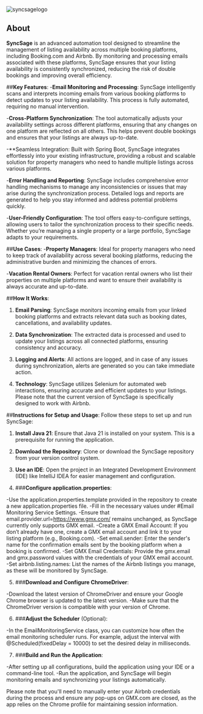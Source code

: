 ![syncsagelogo](https://github.com/user-attachments/assets/a6944917-057e-472e-a851-129b0fc8e4a3)

## About

**SyncSage** is an advanced automation tool designed to streamline the management of listing availability across multiple booking platforms, including Booking.com and Airbnb. By monitoring and processing emails associated with these platforms, SyncSage ensures that your listing availability is consistently synchronized, reducing the risk of double bookings and improving overall efficiency.

##**Key Features**:
-**Email Monitoring and Processing**: SyncSage intelligently scans and interprets incoming emails from various booking platforms to detect updates to your listing availability. This process is fully automated, requiring no manual intervention.

-**Cross-Platform Synchronization**: The tool automatically adjusts your availability settings across different platforms, ensuring that any changes on one platform are reflected on all others. This helps prevent double bookings and ensures that your listings are always up-to-date.

-**Seamless Integration: Built with Spring Boot, SyncSage integrates effortlessly into your existing infrastructure, providing a robust and scalable solution for property managers who need to handle multiple listings across various platforms.

-**Error Handling and Reporting**: SyncSage includes comprehensive error handling mechanisms to manage any inconsistencies or issues that may arise during the synchronization process. Detailed logs and reports are generated to help you stay informed and address potential problems quickly.

-**User-Friendly Configuration**: The tool offers easy-to-configure settings, allowing users to tailor the synchronization process to their specific needs. Whether you’re managing a single property or a large portfolio, SyncSage adapts to your requirements.

##**Use Cases**:
-**Property Managers**: Ideal for property managers who need to keep track of availability across several booking platforms, reducing the administrative burden and minimizing the chances of errors.

-**Vacation Rental Owners**: Perfect for vacation rental owners who list their properties on multiple platforms and want to ensure their availability is always accurate and up-to-date.

##**How It Works**:
1. **Email Parsing**: SyncSage monitors incoming emails from your linked booking platforms and extracts relevant data such as booking dates, cancellations, and availability updates.

2. **Data Synchronization**: The extracted data is processed and used to update your listings across all connected platforms, ensuring consistency and accuracy.

3. **Logging and Alerts**: All actions are logged, and in case of any issues during synchronization, alerts are generated so you can take immediate action.

4. **Technology**: SyncSage utilizes Selenium for automated web interactions, ensuring accurate and efficient updates to your listings. Please note that the current version of SyncSage is specifically designed to work with Airbnb.

##**Instructions for Setup and Usage**:
Follow these steps to set up and run SyncSage:

1. **Install Java 21**: Ensure that Java 21 is installed on your system. This is a prerequisite for running the application.

2. **Download the Repository**: Clone or download the SyncSage repository from your version control system.

3. **Use an IDE**: Open the project in an Integrated Development Environment (IDE) like IntelliJ IDEA for easier management and configuration.

4. ###**Configure application.properties**:

  -Use the application.properties.template provided in the repository to create a new application.properties file.
  -Fill in the necessary values under #Email Monitoring Service Settings.
  -Ensure that email.provider.url=https://www.gmx.com/ remains unchanged, as SyncSage currently only supports GMX email.
  -Create a GMX Email Account: If you don’t already have one, create a GMX email account and link it to your listing platform (e.g., Booking.com).
  -Set email.sender: Enter the sender's name for the confirmation emails sent by the booking platform when a booking is confirmed.
  -Set GMX Email Credentials: Provide the gmx.email and gmx.password values with the credentials of your GMX email account.
  -Set airbnb.listing.names: List the names of the Airbnb listings you manage, as these will be monitored by SyncSage.
  
5. ###**Download and Configure ChromeDriver**:

  -Download the latest version of ChromeDriver and ensure your Google Chrome browser is updated to the latest version.
  -Make sure that the ChromeDriver version is compatible with your version of Chrome.
  
6. ###**Adjust the Scheduler** (Optional):

  -In the EmailMonitoringService class, you can customize how often the email monitoring scheduler runs. For example, adjust the interval with @Scheduled(fixedDelay = 10000) to set the desired delay in milliseconds.

7. ###**Build and Run the Application**:

  -After setting up all configurations, build the application using your IDE or a command-line tool.
  -Run the application, and SyncSage will begin monitoring emails and synchronizing your listings automatically.

Please note that you'll need to manually enter your Airbnb credentials during the process and ensure any pop-ups on GMX.com are closed, as the app relies on the Chrome profile for maintaining session information.

